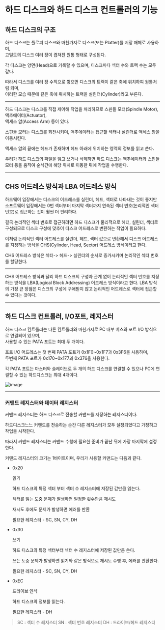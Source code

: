 # 하드 디스크와 하드 디스크 컨트롤러의 기능

## 하드 디스크의 구조

하드 디스크는 플로피 디스크와 마찬가지로 디스크(또는 Platter)를 저장 매체로 사용하며,<br>고밀도의 디스크 여러 장이 겹쳐진 원통 형태로 구성된다.

각  디스크는 양면(Head)으로 기록할 수 있으며, 디스크마다 섹터 수와 트랙 수는 모두 같다.

따라서 디스크를 여러 장 수직으로 쌓으면 디스크의 트랙이 같은 축에 위치하여 원통처럼 되며,<br>이러한 모습 때문에 같은 축에 위치하는 트랙을 실린더(Cylinder)라고 부른다.

<hr>

하드 디스크는 디스크를 직접 제어해 작업을 처리하므로 스핀들 모터(Spindle Motor), 액추에이터(Actuator),<br>액세스 암(Access Arm) 등이 있다.

스핀들 모터는 디스크를 회전시키며, 액추에이터는 접근할 섹터나 실린더로 액세스 암을 이동시킨다.

액세스 암의 끝에는 헤드가 존재하며 헤드 아래에 위치하는 영역의 정보를 읽고 쓴다.

우리가 하드 디스크의 파일을 읽고 쓰거나 삭제하면 하드 디스크는 액추에이터와 스핀들 모터 등을 움직여 순식간에 해당 위치로 이동한 뒤에 작업을 수행한다.

<hr>

## CHS 어드레스 방식과 LBA 어드레스 방식

하드웨어 입장에서는 디스크의 어드레스를 실린더, 헤드, 섹터로 나타내는 것이 좋지만<br>소프트웨어 입장에서는 0번 섹터부터 마지막 섹터까지 연속된 섹터 번호(논리적인 섹터 번호)로 접근하는 것이 훨씬 더 편리하다.

결국 논리적인 섹터 번호로 접근하려면 하드 디스크가 물리적으로 헤더, 실린더, 섹터로 구성되므로 디스크 구성에 맞추어 디스크 어드레스로 변환하는 작업이 필요하다.

이처럼 논리적인 섹터 어드레스를 실린더, 헤드, 섹터 값으로 변환해서 디스크 어드레스를 지정하는 방식을 CHS(Cylinder, Head, Sector) 어드레스 방식이라고 한다.

CHS 어드레스 방식은 섹터-> 헤드-> 실린더의 순서로 증가시키며 논리적인 섹터 번호를 할당한다.

<hr>

CHS 어드레스 방식과 달리 하드 디스크의 구성과 관계 없이 논리적인 섹터 번호를 지정하는 방식을 LBA(Logical Block Addressing) 어드레스 방식이라고 한다. LBA 방식의 가장 큰 장점은 디스크의 구성에  구애받지 않고 논리적인 어드레스로 섹터에 접근할 수 있다는 것이다.

<hr>

## 하드 디스크 컨트롤러, I/O포트, 레지스터

하드 디스크 컨트롤러는 다른 컨트롤러와 마찬가지로 PC 내부 버스와 포트 I/O 방식으로 연결되어 있으며,<br>사용할 수 있는 PATA 포트는 최대 두 개이다.

포트 I/O 어드레스는 첫 번째 PATA 포트가 0x1F0~0x1F7과 0x3F6을 사용하며,<br>두번째 PATA 포트가 0x170~0x177과 0x376을 사용한다.

각 PATA 포트는 마스터와 슬레이브로 두 개의 하드 디스크를 연결할 수 있으나 PC에 연결할 수 있는 하드디스크는 최대 4개이다.

![image](https://user-images.githubusercontent.com/34773827/62114185-158dfc80-b2f1-11e9-930a-763a39c0dbb0.png)

<hr>

### 커맨드 레지스터와 데이터 레지스터

커맨드 레지스터는 하드 디스크로 전송할 커맨드를 저장하는 레지스터이다.

하드디스크느느 커맨드를 전송하는 순간 다른 레지스터가 모두 설정되었다고 가정하고 작업을 시작한다.

따라서 커맨드 레지스터는 커맨드 수행에 필요한 준비가 끝난 뒤에 가장 마지막에 설정한다.

커맨드 레지스터의 크기는 1바이트이며, 우리가 사용할 커맨드는 다음과 같다.

- 0x20

  읽기

  하드 디스크의 특정 섹터 부터 섹터 수 레지스터에 저장된 값만큼 읽는다.

  섹터를 읽는 도중 문제가 발생하면 일정한 횟수만큼 재시도

  재시도 후에도 문제가 발생하면 에러를 반환

  필요한 레지스터 - SC, SN, CY, DH

- 0x30

  쓰기

  하드 디스크의 특정 섹터부터 섹터 수 레지스터에 저장된 값만큼 쓴다.

  쓰는 도중 문제가 발생하면 읽기와 같은 방식으로 재시도 수행 후, 에러를 반환한다.

  필요한 레지스터 - SC, SN, CY, DH

- 0xEC

  드라이브 인식

  하드 디스크의 정보를 읽는다.

  필요한 레지스터 - DH

> SC : 섹터 수 레지스터 SN : 섹터 번호 레지스터 DH : 드라이브/헤드 레지스터



